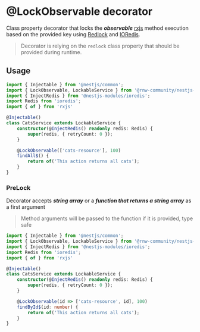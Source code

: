 # @LockObservable decorator

Class property decorator that locks the ***observable*** [rxjs](https://rxjs.dev/) method execution based on the provided key using [Redlock](https://github.com/mike-marcacci/node-redlock) and [IORedis](https://github.com/redis/ioredis).

> Decorator is relying on the `redlock` class property that should be provided during runtime.

## Usage

```ts
import { Injectable } from '@nestjs/common';
import { LockObservable, LockableService } from '@rnw-community/nestjs-enterprise';
import { InjectRedis } from '@nestjs-modules/ioredis';
import Redis from 'ioredis';
import { of } from 'rxjs'

@Injectable()
class CatsService extends LockableService {
    constructor(@InjectRedis() readonly redis: Redis) {
        super(redis, { retryCount: 0 });
    }

    @LockObservable(['cats-resource'], 100)
    findAll$() {
        return of('This action returns all cats');
    }
}
```

### PreLock
Decorator accepts ***string array*** or a ***function that returns a string array*** as a first argument

> Method arguments will be passed to the function if it is provided, type safe

```ts
import { Injectable } from '@nestjs/common';
import { LockObservable, LockableService } from '@rnw-community/nestjs-enterprise';
import { InjectRedis } from '@nestjs-modules/ioredis';
import Redis from 'ioredis';
import { of } from 'rxjs'

@Injectable()
class CatsService extends LockableService {
    constructor(@InjectRedis() readonly redis: Redis) {
        super(redis, { retryCount: 0 });
    }

    @LockObservable(id => ['cats-resource', id], 100)
    findById$(id: number) {
        return of('This action returns all cats');
    }
}
```
